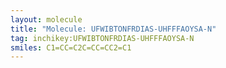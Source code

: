 ```yaml
---
layout: molecule
title: "Molecule: UFWIBTONFRDIAS-UHFFFAOYSA-N"
tag: inchikey:UFWIBTONFRDIAS-UHFFFAOYSA-N
smiles: C1=CC=C2C=CC=CC2=C1
---
```

